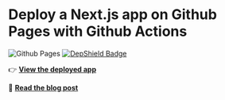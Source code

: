 # Deploy a Next.js app on Github Pages with Github Actions <!-- omit in toc -->

![Github Pages](https://github.com/vfchoopulsifi/nextjs-gh-pages/workflows/github%20pages/badge.svg)
[![DepShield Badge](https://depshield.sonatype.org/badges/vfchoopulsifi/nextjs-gh-pages/depshield.svg)](https://depshield.github.io)

👉 **[View the deployed app](https://vfchoopulsifi.github.io/nextjs-github-pages/)**

📖 **[Read the blog post](https://gregrickaby.com/blog/nextjs-github-pages)**
